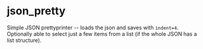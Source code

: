 # json_pretty
Simple JSON prettyprinter -- loads the json and saves with `indent=4`. 
Optionally able to select just a few items from a list (if the whole JSON has a list structure).
